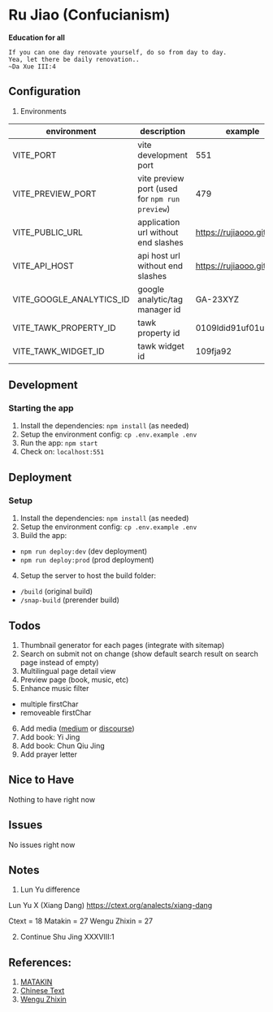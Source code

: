 # Ru Jiao (Confucianism)

**Education for all**

```
If you can one day renovate yourself, do so from day to day.
Yea, let there be daily renovation..
~Da Xue III:4
```

## Configuration
1. Environments

| environment | description | example |
|--|--|--|
| VITE_PORT | vite development port | 551 |
| VITE_PREVIEW_PORT | vite preview port (used for `npm run preview`) | 479 |
| VITE_PUBLIC_URL | application url without end slashes | https://rujiaooo.github.io |
| VITE_API_HOST | api host url without end slashes | https://rujiaooo.github.io |
| VITE_GOOGLE_ANALYTICS_ID | google analytic/tag manager id | GA-23XYZ |
| VITE_TAWK_PROPERTY_ID | tawk property id | 0109ldid91uf01ur8918 |
| VITE_TAWK_WIDGET_ID | tawk widget id | 109fja92 |

## Development
### Starting the app
1. Install the dependencies: `npm install` (as needed)
2. Setup the environment config: `cp .env.example .env`
3. Run the app: `npm start`
4. Check on: `localhost:551`

## Deployment
### Setup
1. Install the dependencies: `npm install` (as needed)
2. Setup the environment config: `cp .env.example .env`
3. Build the app: 
- `npm run deploy:dev` (dev deployment)
- `npm run deploy:prod` (prod deployment)
4. Setup the server to host the build folder:
- `/build` (original build)
- `/snap-build` (prerender build)

## Todos
1. Thumbnail generator for each pages (integrate with sitemap)
2. Search on submit not on change (show default search result on search page instead of empty)
3. Multilingual page detail view
4. Preview page (book, music, etc)
5. Enhance music filter
- multiple firstChar
- removeable firstChar
6. Add media ([medium](https://medium.com) or [discourse](https://github.com/discourse/discourse))
7. Add book: Yi Jing
8. Add book: Chun Qiu Jing
9. Add prayer letter

## Nice to Have
Nothing to have right now

## Issues
No issues right now

## Notes
1. Lun Yu difference

Lun Yu X (Xiang Dang)
https://ctext.org/analects/xiang-dang

Ctext = 18
Matakin = 27
Wengu Zhixin = 27

2. Continue Shu Jing XXXVIII:1

## References:
1. [MATAKIN](https://matakin.or.id/)
2. [Chinese Text](https://ctext.org/)
3. [Wengu Zhixin](http://wengu.tartarie.com/wg/wengu.php)
